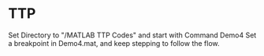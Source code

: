 # TTP
Set Directory to "/MATLAB TTP Codes" and start with Command Demo4
Set a breakpoint in Demo4.mat, and keep stepping to follow the flow. 